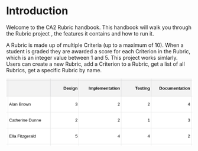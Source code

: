 # Introduction

Welcome to the CA2 Rubric handbook. This handbook will walk you through the Rubric project , the features it contains and how to run it.

 A Rubric is made up of multiple Criteria (up to a maximum of 10). When a student is graded they are awarded a score for each Criterion in the Rubric, which is an integer value between 1 and 5. This project works simlarly. Users can create a new Rubric, add a Criterion to a Rubric, get a list of all Rubrics, get a specific Rubric by name.

![](2021-05-10-20-57-53.png)

